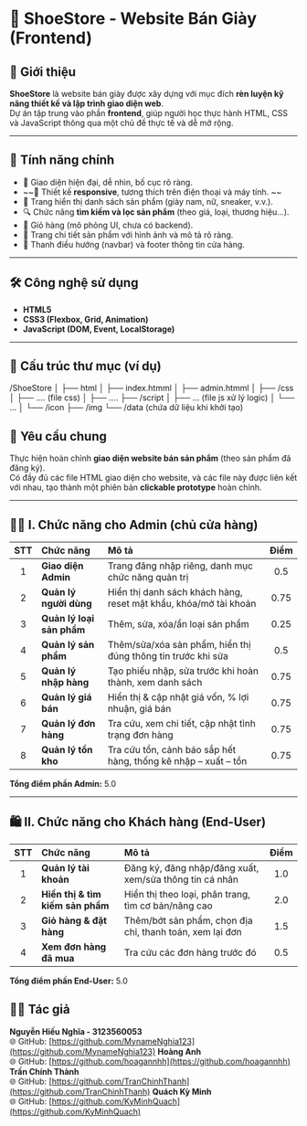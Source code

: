# 🥿 ShoeStore - Website Bán Giày (Frontend)

## 📝 Giới thiệu
**ShoeStore** là website bán giày được xây dựng với mục đích **rèn luyện kỹ năng thiết kế và lập trình giao diện web**.  
Dự án tập trung vào phần **frontend**, giúp người học thực hành HTML, CSS và JavaScript thông qua một chủ đề thực tế và dễ mở rộng.

---

## 🚀 Tính năng chính
- 🎨 Giao diện hiện đại, dễ nhìn, bố cục rõ ràng.  
- ~~📱 Thiết kế **responsive**, tương thích trên điện thoại và máy tính.  ~~
- 👟 Trang hiển thị danh sách sản phẩm (giày nam, nữ, sneaker, v.v.).  
- 🔍 Chức năng **tìm kiếm và lọc sản phẩm** (theo giá, loại, thương hiệu...).  
- 🛒 Giỏ hàng (mô phỏng UI, chưa có backend).  
- 📄 Trang chi tiết sản phẩm với hình ảnh và mô tả rõ ràng.  
- 🔗 Thanh điều hướng (navbar) và footer thông tin cửa hàng.

---

## 🛠️ Công nghệ sử dụng
- **HTML5**  
- **CSS3 (Flexbox, Grid, Animation)**  
- **JavaScript (DOM, Event, LocalStorage)**  

---

## 📂 Cấu trúc thư mục (ví dụ)
/ShoeStore
│
├── html
│ ├── index.htmml
│ ├── admin.htmml
│
├── /css
│ ├── .... (file css)
│ ├── ....
├── /script
│ ├── ... (file js xử lý logic)
│ └── ...
│
└── /icon
├── /img
└── /data (chứa dữ liệu khi khởi tạo)

## 🎯 Yêu cầu chung
Thực hiện hoàn chỉnh **giao diện website bán sản phẩm** (theo sản phẩm đã đăng ký).  
Có đầy đủ các file HTML giao diện cho website, và các file này được liên kết với nhau, tạo thành một phiên bản **clickable prototype** hoàn chỉnh.

---

## 🧑‍💼 I. Chức năng cho Admin (chủ cửa hàng)
| STT | Chức năng | Mô tả | Điểm |
|:--:|:--|:--|:--:|
| 1 | **Giao diện Admin** | Trang đăng nhập riêng, danh mục chức năng quản trị | 0.5 |
| 2 | **Quản lý người dùng** | Hiển thị danh sách khách hàng, reset mật khẩu, khóa/mở tài khoản | 0.75 |
| 3 | **Quản lý loại sản phẩm** | Thêm, sửa, xóa/ẩn loại sản phẩm | 0.25 |
| 4 | **Quản lý sản phẩm** | Thêm/sửa/xóa sản phẩm, hiển thị đúng thông tin trước khi sửa | 0.5 |
| 5 | **Quản lý nhập hàng** | Tạo phiếu nhập, sửa trước khi hoàn thành, xem danh sách | 0.75 |
| 6 | **Quản lý giá bán** | Hiển thị & cập nhật giá vốn, % lợi nhuận, giá bán | 0.75 |
| 7 | **Quản lý đơn hàng** | Tra cứu, xem chi tiết, cập nhật tình trạng đơn hàng | 0.75 |
| 8 | **Quản lý tồn kho** | Tra cứu tồn, cảnh báo sắp hết hàng, thống kê nhập – xuất – tồn | 0.75 |

**Tổng điểm phần Admin:** 5.0

---

## 🛍️ II. Chức năng cho Khách hàng (End-User)
| STT | Chức năng | Mô tả | Điểm |
|:--:|:--|:--|:--:|
| 1 | **Quản lý tài khoản** | Đăng ký, đăng nhập/đăng xuất, xem/sửa thông tin cá nhân | 1.0 |
| 2 | **Hiển thị & tìm kiếm sản phẩm** | Hiển thị theo loại, phân trang, tìm cơ bản/nâng cao | 2.0 |
| 3 | **Giỏ hàng & đặt hàng** | Thêm/bớt sản phẩm, chọn địa chỉ, thanh toán, xem lại đơn | 1.5 |
| 4 | **Xem đơn hàng đã mua** | Tra cứu các đơn hàng trước đó | 0.5 |

**Tổng điểm phần End-User:** 5.0

## 👨‍💻 Tác giả
**Nguyễn Hiếu Nghĩa - 3123560053**  
🌐 GitHub: [https://github.com/MynameNghia123](https://github.com/MynameNghia123)
**Hoàng Anh**  
🌐 GitHub: [https://github.com/hoagannhh](https://github.com/hoagannhh)
**Trần Chính Thành**  
🌐 GitHub: [https://github.com/TranChinhThanh](https://github.com/TranChinhThanh)
**Quách Kỳ Minh**  
🌐 GitHub: [https://github.com/KyMinhQuach](https://github.com/KyMinhQuach)

